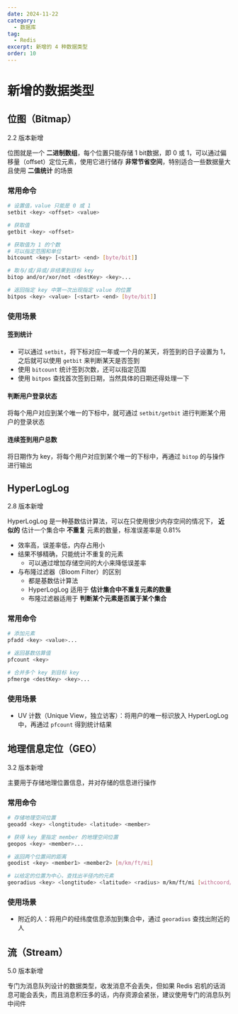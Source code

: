 ```yaml
---
date: 2024-11-22
category:
  - 数据库
tag:
  - Redis
excerpt: 新增的 4 种数据类型
order: 10
---
```


# 新增的数据类型

## 位图（Bitmap）

2.2 版本新增

位图就是一个 **二进制数组**，每个位置只能存储 1 bit数据，即 0 或 1，可以通过偏移量（offset）定位元素，使用它进行储存 **非常节省空间**，特别适合一些数据量大且使用 **二值统计** 的场景

### 常用命令

```bash
# 设置值，value 只能是 0 或 1
setbit <key> <offset> <value>

# 获取值
getbit <key> <offset>

# 获取值为 1 的个数
# 可以指定范围和单位
bitcount <key> [<start> <end> [byte/bit]]

# 取与/或/异或/非结果到目标 key
bitop and/or/xor/not <destKey> <key>...

# 返回指定 key 中第一次出现指定 value 的位置
bitpos <key> <value> [<start> <end> [byte/bit]]
```

### 使用场景

#### 签到统计

- 可以通过 `setbit`，将下标对应一年或一个月的某天，将签到的日子设置为 1，之后就可以使用 `getbit` 来判断某天是否签到
- 使用 `bitcount` 统计签到次数，还可以指定范围
- 使用 `bitpos` 查找首次签到日期，当然具体的日期还得处理一下

#### 判断用户登录状态

将每个用户对应到某个唯一的下标中，就可通过 `setbit/getbit` 进行判断某个用户的登录状态

#### 连续签到用户总数

将日期作为 key，将每个用户对应到某个唯一的下标中，再通过 `bitop` 的与操作进行输出

## HyperLogLog

2.8 版本新增

HyperLogLog 是一种基数估计算法，可以在只使用很少内存空间的情况下， **近似的** 估计一个集合中 **不重复** 元素的数量，标准误差率是 0.81%

- 效率高，误差率低，内存占用小
- 结果不够精确，只能统计不重复的元素
  - 可以通过增加存储空间的大小来降低误差率
- 与布隆过滤器（Bloom Filter）的区别
  - 都是基数估计算法
  - HyperLogLog 适用于 **估计集合中不重复元素的数量**
  - 布隆过滤器适用于 **判断某个元素是否属于某个集合**

### 常用命令

```bash
# 添加元素
pfadd <key> <value>...

# 返回基数估算值
pfcount <key>

# 合并多个 key 到目标 key
pfmerge <destKey> <key>...
```

### 使用场景

- UV 计数（Unique View，独立访客）：将用户的唯一标识放入 HyperLogLog 中，再通过 `pfcount` 得到统计结果

## 地理信息定位（GEO）

3.2 版本新增

主要用于存储地理位置信息，并对存储的信息进行操作

### 常用命令

```bash
# 存储地理空间位置
geoadd <key> <longtitude> <latitude> <member>

# 获得 key 里指定 member 的地理空间位置
geopos <key> <member>...

# 返回两个位置间的距离
geodist <key> <member1> <member2> [m/km/ft/mi]

# 以给定的位置为中心，查找出半径内的元素
georadius <key> <longtitude> <latitude> <radius> m/km/ft/mi [withcoord/withdist/withhash] [count <count>] [asc/desc]
```

### 使用场景

- 附近的人：将用户的经纬度信息添加到集合中，通过 `georadius` 查找出附近的人

## 流（Stream）

5.0 版本新增

专门为消息队列设计的数据类型，收发消息不会丢失，但如果 Redis 宕机的话消息可能会丢失，而且消息积压多的话，内存资源会紧张，建议使用专门的消息队列中间件
